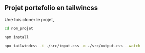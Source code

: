 ## Projet portefolio en tailwincss 

Une fois cloner le projet, 

```bash
cd nom_projet

npm install 

npx tailwindcss -i ./src/input.css -o ./src/output.css --watch
```
